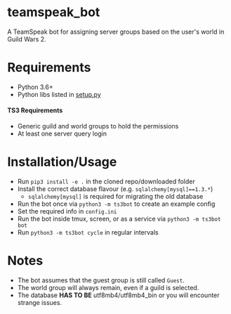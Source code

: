 # teamspeak_bot
A TeamSpeak bot for assigning server groups based on the user's world in Guild Wars 2.

# Requirements 
* Python 3.6+
* Python libs listed in [setup.py](setup.py)
#### TS3 Requirements
* Generic guild and world groups to hold the permissions
* At least one server query login

# Installation/Usage
- Run `pip3 install -e .` in the cloned repo/downloaded folder
- Install the correct database flavour (e.g. `sqlalchemy[mysql]==1.3.*`)
    - `sqlalchemy[mysql]` is required for migrating the old database
- Run the bot once via `python3 -m ts3bot` to create an example config
- Set the required info in `config.ini`
- Run the bot inside tmux, screen, or as a service via `python3 -m ts3bot bot`
- Run `python3 -m ts3bot cycle` in regular intervals

# Notes
- The bot assumes that the guest group is still called `Guest`.
- The world group will always remain, even if a guild is selected.
- The database **HAS TO BE** utf8mb4/utf8mb4_bin or you will encounter strange issues.